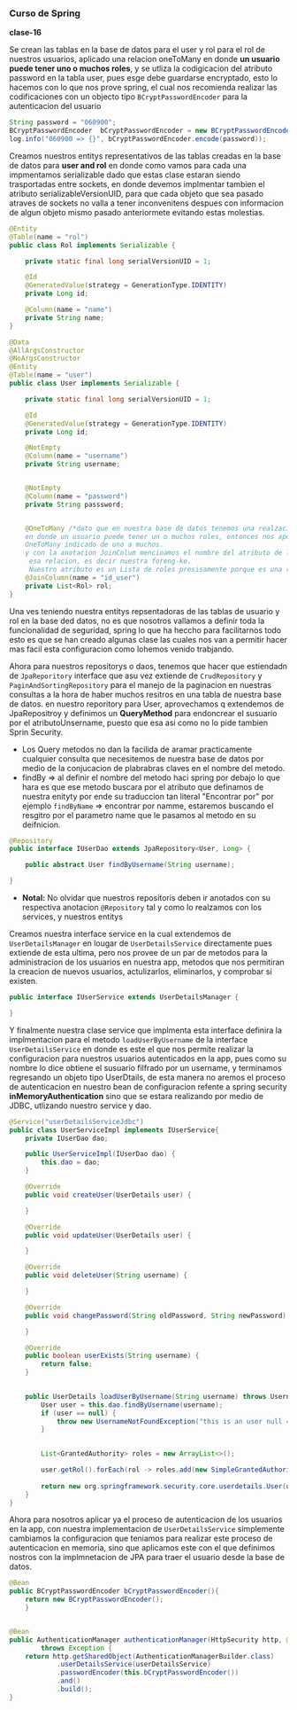 ### Curso de Spring

**clase-16**

Se crean las tablas en la base de datos para el user y rol para el rol de nuestros usuarios,
aplicado una relacion oneToMany en donde **un usuario puede tener uno o muchos roles**,
y se utliza la codigicacion del atributo password en la tabla user, pues esge debe guardarse encryptado,
esto lo hacemos con lo que nos prove spring, el cual nos recomienda realizar las codificaciones con un objecto tipo
```BCryptPasswordEncoder``` para la autenticacion del usuario
```java
String password = "060900";
BCryptPasswordEncoder  bCryptPasswordEncoder = new BCryptPasswordEncoder();
log.info("060900 => {}", bCryptPasswordEncoder.encode(password));
```

Creamos nuestros entitys representativos de las tablas creadas en la base de datos para **user and rol**
en donde como vamos para cada una impmentamos serializable dado que estas clase estaran siendo trasportadas entre sockets,
en donde devemos implmentar tambien el atributo serializableVersionUID, para que cada objeto que sea pasado atraves de 
sockets no valla a tener inconvenitens despues con informacion de algun objeto mismo pasado anteriormete evitando estas 
molestias.
````java
@Entity
@Table(name = "rol")
public class Rol implements Serializable {

    private static final long serialVersionUID = 1;

    @Id
    @GeneratedValue(strategy = GenerationType.IDENTITY)
    private Long id;

    @Column(name = "name")
    private String name;
}

````

````java
@Data
@AllArgsConstructor
@NoArgsConstructor
@Entity
@Table(name = "user")
public class User implements Serializable {

    private static final long serialVersionUID = 1;

    @Id
    @GeneratedValue(strategy = GenerationType.IDENTITY)
    private Long id;

    @NotEmpty
    @Column(name = "username")
    private String username;


    @NotEmpty
    @Column(name = "password")
    private String passsword;


    @OneToMany /*dato que en nuestra base de datos tenemos una realzacion deuno muchos
    en donde un usuario puede tener un o muchos roles, entonces nos apoyamos de la anotacion
    OneToMany indicado de uno a muchos.
    y con la anotacion JoinColum mencioamos el nombre del atributo de la entity con la que tenemos
     esa relacion, es decir nuestra foreng-ke.
     Nuestro atributo es un Lista de roles presisamente porque es una realcionOneToMany*/
    @JoinColumn(name = "id_user")
    private List<Rol> rol;
}

````
Una ves teniendo nuestra entitys repsentadoras de las tablas de usuario y rol en la base ded datos, no es que nosotros
vallamos a definir toda la funcionalidad de seguridad, spring lo que ha heccho para facilitarnos todo esto es que 
se han creado algunas clase las cuales nos van a permitir hacer mas facil esta configuracion como lohemos venido trabjando.

Ahora para nuestros repositorys o daos, tenemos que hacer que estiendadn de ````JpaReporitory```` interface que asu vez 
extiende de ````CrudRepository```` y ```PaginAndSortingRepository``` para el manejo de la paginacion en nuestras consultas
a la hora de haber muchos resitros en una tabla de nuestra base de datos.
en nuestro reporitory para User, aprovechamos q extendemos de JpaRepositroy y definimos un **QueryMethod** para 
endoncrear el susuario por el atributoUnsername, puesto que esa asi como no lo pide tambien Sprin Security.

* Los Query metodos no dan la facilida de aramar practicamente cualquier consulta que necesitemos de nuestra base de datos
por medio de la conjucacion de plabrabras claves en el nombre del metodo.
* findBy => al definir el nombre del metodo haci spring por debajo lo que hara es que ese metodo buscara por el atributo
que definamos de nuestra enityty por ende su traduccion tan literal "Encontrar por"
por ejemplo ````findByName```` => encontrar por namme, estaremos buscando el resgitro por el parametro name que le pasamos 
al metodo en su deifnicion.

````java
@Repository
public interface IUserDao extends JpaRepository<User, Long> {

    public abstract User findByUsername(String username);

}
````

* **Notal:** No olvidar que nuestros repositoris deben ir anotados con su respectiva anotacion ```@Repository``` tal y como lo
realzamos con los services, y nuestros entitys

  
Creamos nuestra interface service en la cual extendemos  de ````UserDetailsManager```` en lougar de ```UserDetailsService```
directamente pues extiende de esta ultima, pero nos provee de un par de metodos para la
administracion de los usuarios en nuestra app, metodos que nos permitiran la creacion de nuevos usuarios,
actulizarlos, eliminarlos, y comprobar si existen.
````java
public interface IUserService extends UserDetailsManager {

}
````

Y finalmente nuestra clase service que implmenta esta interface definira la implmentacion para el metodo ```loadUserByUsername```
de la interface ```UserDetailsService``` en donde es este el que nos permite realizar la configuracion para nuestros
usuarios autenticados en la app, pues como su nombre lo dice  obtiene el susuario filfrado por un username,
y terminamos regresando un objeto tipo UserDtails, de esta manera no aremos el proceso de autenticacion en nuestro bean
de configuracion refente a spring security **inMemoryAuthentication** sino que se estara realizando por medio de JDBC, 
utlizando nuestro service y dao.  

`````java
@Service("userDetailsServiceJdbc")
public class UserServiceImpl implements IUserService{
    private IUserDao dao;

    public UserServiceImpl(IUserDao dao) {
        this.dao = dao;
    }

    @Override
    public void createUser(UserDetails user) {

    }

    @Override
    public void updateUser(UserDetails user) {

    }

    @Override
    public void deleteUser(String username) {

    }

    @Override
    public void changePassword(String oldPassword, String newPassword) {

    }

    @Override
    public boolean userExists(String username) {
        return false;
    }

 
    public UserDetails loadUserByUsername(String username) throws UsernameNotFoundException {
        User user = this.dao.findByUsername(username);
        if (user == null) {
            throw new UsernameNotFoundException("this is an user null => " + username);
        }

       
        List<GrantedAuthority> roles = new ArrayList<>();

        user.getRol().forEach(rol -> roles.add(new SimpleGrantedAuthority(rol.getName())));
        
        return new org.springframework.security.core.userdetails.User(user.getUsername(), user.getPasssword(), roles);
    }
}
`````

Ahora para nosotros aplicar ya el proceso de autenticacion de los usuarios en la app, con nuestra implementacion de
````UserDetailsService```` simplemente cambiamos la configuracion que teniamos para realizar este proceso
de autenticacion en memoria, sino que aplicamos este con el que definimos nostros con la implmnetacion de JPA
para traer el usuario desde la base de datos.

````java
@Bean
public BCryptPasswordEncoder bCryptPasswordEncoder(){
    return new BCryptPasswordEncoder();
    }


@Bean
public AuthenticationManager authenticationManager(HttpSecurity http, @Qualifier("userDetailsServiceJdbc") UserDetailsService userDetailsService)
        throws Exception {
    return http.getSharedObject(AuthenticationManagerBuilder.class)
            .userDetailsService(userDetailsService)
            .passwordEncoder(this.bCryptPasswordEncoder())
            .and()
            .build();
}
````